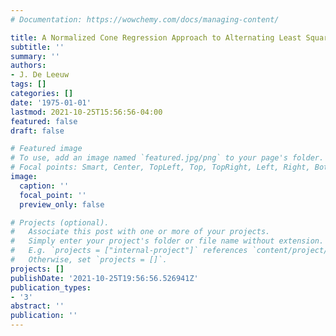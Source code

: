 ```yaml
---
# Documentation: https://wowchemy.com/docs/managing-content/

title: A Normalized Cone Regression Approach to Alternating Least Squares Algorithms
subtitle: ''
summary: ''
authors:
- J. De Leeuw
tags: []
categories: []
date: '1975-01-01'
lastmod: 2021-10-25T15:56:56-04:00
featured: false
draft: false

# Featured image
# To use, add an image named `featured.jpg/png` to your page's folder.
# Focal points: Smart, Center, TopLeft, Top, TopRight, Left, Right, BottomLeft, Bottom, BottomRight.
image:
  caption: ''
  focal_point: ''
  preview_only: false

# Projects (optional).
#   Associate this post with one or more of your projects.
#   Simply enter your project's folder or file name without extension.
#   E.g. `projects = ["internal-project"]` references `content/project/deep-learning/index.md`.
#   Otherwise, set `projects = []`.
projects: []
publishDate: '2021-10-25T19:56:56.526941Z'
publication_types:
- '3'
abstract: ''
publication: ''
---
```

